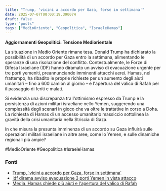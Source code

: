 ```yaml
---
title: "Trump, 'vicini a accordo per Gaza, forse in settimana'"
date: 2025-07-07T00:00:19.390074
draft: false
type: "posts"
tags: ["MedioOriente", "Geopolitica", "IsraeleHamas"]
---
```


**Aggiornamenti Geopolitici: Tensione Mediorientale**

La situazione in Medio Oriente rimane tesa.  Donald Trump ha dichiarato la possibilità di un accordo per Gaza entro la settimana, alimentando le speranze di una risoluzione del conflitto.  Contestualmente, le Forze di Difesa Israeliane (IDF) hanno diramato un avviso di evacuazione urgente per tre porti yemeniti, preannunciando imminenti attacchi aerei.  Hamas, nel frattempo, ha ribadito le proprie richieste per un aumento degli aiuti umanitari – fino a 600 camion al giorno – e l'apertura del valico di Rafah per il passaggio di feriti e malati.

Si evidenzia una discrepanza tra l'ottimismo espresso da Trump e la persistenza di azioni militari israeliane nello Yemen, suggerendo una complessità degli scenari in gioco che va oltre le trattative in corso a Doha.  La richiesta di Hamas di un accesso umanitario massiccio sottolinea la gravità della crisi umanitaria nella Striscia di Gaza.

In che misura la presunta imminenza di un accordo su Gaza influirà sulle operazioni militari israeliane in altre aree, come lo Yemen, e sulle dinamiche regionali più ampie?

#MedioOriente #Geopolitica #IsraeleHamas


### Fonti
- [Trump, 'vicini a accordo per Gaza, forse in settimana'](https://www.ansa.it/sito/notizie/topnews/2025/07/06/trump-vicini-a-accordo-per-gaza-forse-in-settimana_9cc09c87-b9d7-4388-ae03-ba8728671289.html)
- [Idf dirama avviso evacuazione 3 porti Yemen in vista attacco](https://www.ansa.it/sito/notizie/topnews/2025/07/06/idf-dirama-avviso-evacuazione-3-porti-yemen-in-vista-attacco_5d545e60-6720-45f4-986d-d858f28f1d0e.html)
- [Media, Hamas chiede più aiuti e l'apertura del valico di Rafah](https://www.ansa.it/sito/notizie/topnews/2025/07/06/media-hamas-chiede-piu-aiuti-e-lapertura-del-valico-di-rafah_88bd63fe-14e7-4246-b219-1f9ec3b8477b.html)
